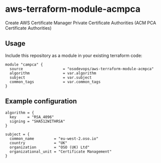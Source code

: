 # aws-terraform-module-acmpca
Create AWS Certificate Manager Private Certificate Authorities (ACM PCA Certificate Authorities)

## Usage

Include this repository as a module in your existing terraform code:

```hcl
module "campca" {
  source                  = "osodevops/aws-terraform-module-acmpca"
  algorithm               = var.algorithm
  subject                 = var.subject
  common_tags             = var.common_tags
}
```

## Example configuration
```hcl
algorithm = {
  key     = "RSA_4096"
  signing = "SHA512WITHRSA"
}

subject = {
  common_name         = "eu-west-2.oso.io"
  country             = "UK"
  organization        = "OSO (UK) Ltd"
  organizational_unit = "Certificate Management"
}
```
